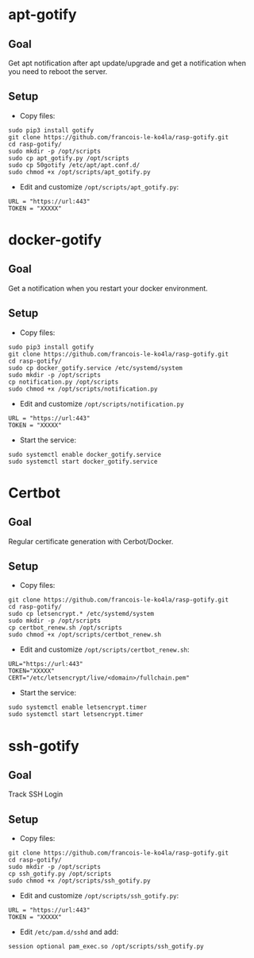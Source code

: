 # apt-gotify
## Goal
Get apt notification after apt update/upgrade and get a notification when you need to reboot the server.

## Setup
- Copy files:
```
sudo pip3 install gotify
git clone https://github.com/francois-le-ko4la/rasp-gotify.git
cd rasp-gotify/
sudo mkdir -p /opt/scripts
sudo cp apt_gotify.py /opt/scripts
sudo cp 50gotify /etc/apt/apt.conf.d/
sudo chmod +x /opt/scripts/apt_gotify.py
```

- Edit and customize `/opt/scripts/apt_gotify.py`:
```
URL = "https://url:443"
TOKEN = "XXXXX"
```

# docker-gotify
## Goal
Get a notification when you restart your docker environment.

## Setup
- Copy files:
```
sudo pip3 install gotify
git clone https://github.com/francois-le-ko4la/rasp-gotify.git
cd rasp-gotify/
sudo cp docker_gotify.service /etc/systemd/system
sudo mkdir -p /opt/scripts
cp notification.py /opt/scripts
sudo chmod +x /opt/scripts/notification.py
```

- Edit and customize `/opt/scripts/notification.py`
```
URL = "https://url:443"
TOKEN = "XXXXX"
```

- Start the service:
```
sudo systemctl enable docker_gotify.service
sudo systemctl start docker_gotify.service
```

# Certbot
## Goal
Regular certificate generation with Cerbot/Docker.

## Setup
- Copy files:
```
git clone https://github.com/francois-le-ko4la/rasp-gotify.git
cd rasp-gotify/
sudo cp letsencrypt.* /etc/systemd/system
sudo mkdir -p /opt/scripts
cp certbot_renew.sh /opt/scripts
sudo chmod +x /opt/scripts/certbot_renew.sh
```

- Edit and customize `/opt/scripts/certbot_renew.sh`:
```
URL="https://url:443"
TOKEN="XXXXX"
CERT="/etc/letsencrypt/live/<domain>/fullchain.pem"
```

- Start the service:
```
sudo systemctl enable letsencrypt.timer
sudo systemctl start letsencrypt.timer
```

# ssh-gotify
## Goal

Track SSH Login

## Setup
- Copy files:
```
git clone https://github.com/francois-le-ko4la/rasp-gotify.git
cd rasp-gotify/
sudo mkdir -p /opt/scripts
cp ssh_gotify.py /opt/scripts
sudo chmod +x /opt/scripts/ssh_gotify.py
```

- Edit and customize `/opt/scripts/ssh_gotify.py`:
```
URL = "https://url:443"
TOKEN = "XXXXX"
```

- Edit `/etc/pam.d/sshd` and add:
```
session optional pam_exec.so /opt/scripts/ssh_gotify.py
```
